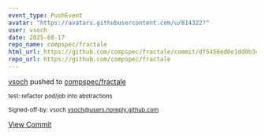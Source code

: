 ```yaml
---
event_type: PushEvent
avatar: "https://avatars.githubusercontent.com/u/814322?"
user: vsoch
date: 2025-08-17
repo_name: compspec/fractale
html_url: https://github.com/compspec/fractale/commit/df5456ed0e1dd0b34154f21cc3d0415d09195afc
repo_url: https://github.com/compspec/fractale
---
```


<a href='https://github.com/vsoch' target='_blank'>vsoch</a> pushed to <a href='https://github.com/compspec/fractale' target='_blank'>compspec/fractale</a>

<small>test: refactor pod/job into abstractions

Signed-off-by: vsoch <vsoch@users.noreply.github.com></small>

<a href='https://github.com/compspec/fractale/commit/df5456ed0e1dd0b34154f21cc3d0415d09195afc' target='_blank'>View Commit</a>